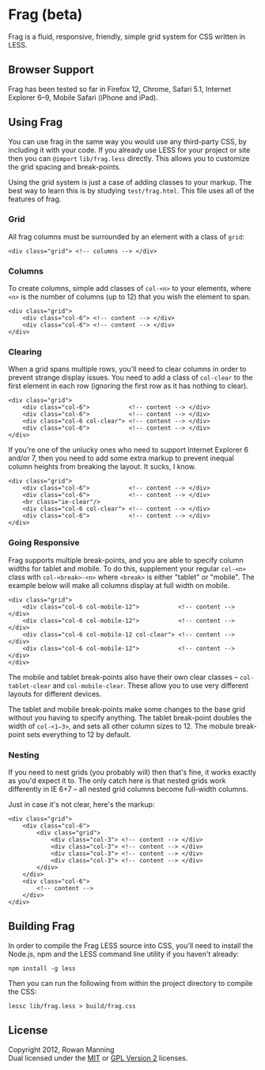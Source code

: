 
Frag (beta)
===========

Frag is a fluid, responsive, friendly, simple grid system for
CSS written in LESS.


Browser Support
---------------

Frag has been tested so far in Firefox 12, Chrome, Safari 5.1,
Internet Explorer 6–9, Mobile Safari (iPhone and iPad).


Using Frag
----------

You can use frag in the same way you would use any third-party
CSS, by including it with your code. If you already use LESS for
your project or site then you can `@import` `lib/frag.less`
directly. This allows you to customize the grid spacing and
break-points.

Using the grid system is just a case of adding classes to your
markup. The best way to learn this is by studying
`test/frag.html`. This file uses all of the features of frag.

### Grid ###

All frag columns must be surrounded by an element with a class of
`grid`:

    <div class="grid"> <!-- columns --> </div>

### Columns ###

To create columns, simple add classes of `col-<n>` to your
elements, where `<n>` is the number of columns (up to 12) that
you wish the element to span.

    <div class="grid">
        <div class="col-6"> <!-- content --> </div>
        <div class="col-6"> <!-- content --> </div>
    </div>

### Clearing ###

When a grid spans multiple rows, you'll need to clear columns in
order to prevent strange display issues. You need to add a class
of `col-clear` to the first element in each row (ignoring the
first row as it has nothing to clear).

    <div class="grid">
        <div class="col-6">           <!-- content --> </div>
        <div class="col-6">           <!-- content --> </div>
        <div class="col-6 col-clear"> <!-- content --> </div>
        <div class="col-6">           <!-- content --> </div>
    </div>

If you're one of the unlucky ones who need to support Internet
Explorer 6 and/or 7, then you need to add some extra markup to
prevent inequal column heights from breaking the layout. It
sucks, I know.

    <div class="grid">
        <div class="col-6">           <!-- content --> </div>
        <div class="col-6">           <!-- content --> </div>
        <br class="ie-clear"/>
        <div class="col-6 col-clear"> <!-- content --> </div>
        <div class="col-6">           <!-- content --> </div>
    </div>

### Going Responsive ###

Frag supports multiple break-points, and you are able to specify
column widths for tablet and mobile. To do this, supplement your
regular `col-<n>` class with `col-<break>-<n>` where `<break>` is
either "tablet" or "mobile". The example below will make all
columns display at full width on mobile.

    <div class="grid">
        <div class="col-6 col-mobile-12">           <!-- content --> </div>
        <div class="col-6 col-mobile-12">           <!-- content --> </div>
        <div class="col-6 col-mobile-12 col-clear"> <!-- content --> </div>
        <div class="col-6 col-mobile-12">           <!-- content --> </div>
    </div>

The mobile and tablet break-points also have their own clear
classes – `col-tablet-clear` and `col-mobile-clear`. These allow
you to use very different layouts for different devices.

The tablet and mobile break-points make some changes to the base
grid without you having to specify anything. The tablet
break-point doubles the width of `col-<1–3>`, and sets all other
column sizes to 12. The mobule break-point sets everything to 12
by default.

### Nesting ###

If you need to nest grids (you probably will) then that's fine,
it works exactly as you'd expect it to. The only catch here is
that nested grids work differently in IE 6+7 – all nested grid
columns become full-width columns.

Just in case it's not clear, here's the markup:

    <div class="grid">
        <div class="col-6">
            <div class="grid">
                <div class="col-3"> <!-- content --> </div>
                <div class="col-3"> <!-- content --> </div>
                <div class="col-3"> <!-- content --> </div>
                <div class="col-3"> <!-- content --> </div>
            </div>
        </div>
        <div class="col-6">
            <!-- content -->
        </div>
    </div>


Building Frag
-------------

In order to compile the Frag LESS source into CSS, you'll need to
install the Node.js, npm and the LESS command line utility if you
haven't already:

    npm install -g less

Then you can run the following from within the project directory
to compile the CSS:

    lessc lib/frag.less > build/frag.css


License
-------

Copyright 2012, Rowan Manning  
Dual licensed under the [MIT][mit] or [GPL Version 2][gpl2]
licenses.


[gpl2]: http://opensource.org/licenses/gpl-2.0.php
[less-install]: http://ererer/
[mit]: http://opensource.org/licenses/mit-license.php
